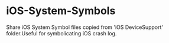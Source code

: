 # iOS-System-Symbols
Share iOS System Symbol files copied from 'iOS DeviceSupport' folder.Useful for symbolicating iOS crash log.
